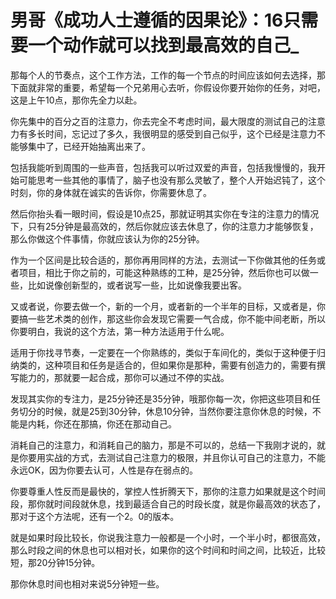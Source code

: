 # 男哥《成功人士遵循的因果论》：16只需要一个动作就可以找到最高效的自己_

那每个人的节奏点，这个工作方法，工作的每一个节点的时间应该如何去选择，那下面就非常的重要，希望每一个兄弟用心去听，你假设你要开始你的任务，对吧，这是上午10点，那你先全力以赴。

你先集中的百分之百的注意力，你去完全不考虑时间，最大限度的测试自己的注意力有多长时间，忘记过了多久，我很明显的感受到自己似乎，这个已经是注意力不能够集中了，已经开始抽离出来了。

包括我能听到周围的一些声音，包括我可以听过双爱的声音，包括我慢慢的，我开始可能思考一些其他的事情了，脑子也没有那么灵敏了，整个人开始迟钝了，这个时刻，你的身体就在诚实的告诉你，你需要休息了。

然后你抬头看一眼时间，假设是10点25，那就证明其实你在专注的注意力的情况下，只有25分钟是最高效的，然后你就应该去休息了，你的注意力才能够恢复，那么你做这个件事情，你就应该认为你的25分钟。

作为一个区间是比较合适的，那你再用同样的方法，去测试一下你做其他的任务或者项目，相比于你之前的，可能这种熟练的工种，是25分钟，然后你也可以做一些，比如说像创新型的，或者说写一些，比如说像我要出客。

又或者说，你要去做一个，新的一个月，或者新的一个半年的目标，又或者是，你要搞一些艺术类的创作，那这些你会发现它需要一气合成，你不能中间老断，所以你要明白，我说的这个方法，第一种方法适用于什么呢。

适用于你找寻节奏，一定要在一个你熟练的，类似于车间化的，类似于这种便于归纳类的，这种项目和任务是适合的，但如果你是那种，需要有创造力的，需要有撰写能力的，那就要一起合成，那你可以通过不停的实战。

发现其实你的专注力，是25分钟还是35分钟，哦那你每一次，你把这些项目和任务切分的时候，就是25到30分钟，休息10分钟，当然你要注意你休息的时候，不能是内耗，你还在那搞，你还在那动自己。

消耗自己的注意力，和消耗自己的脑力，那是不可以的，总结一下我刚才说的，就是你要用实战的方式，去测试自己注意力的极限，并且你认可自己的注意力，不能永远OK，因为你要去认可，人性是存在弱点的。

你要尊重人性反而是最快的，掌控人性折腾天下，那你的注意力如果就是这个时间段，那你就时间段就休息，找到最适合自己的时段长度，就是你最高效的状态了，那对于这个方法呢，还有一个2。0的版本。

就是如果时段比较长，你说我注意力一般都是一个小时，一个半小时，都很高效，那么时段之间的休息也可以相对长，如果你的这个时间和时间之间，比较近，比较短，那20分钟15分钟。

那你休息时间也相对来说5分钟短一些。